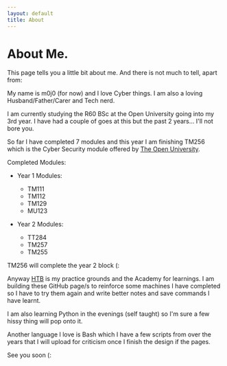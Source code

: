 ```yaml
---
layout: default
title: About
---
```


# About Me.

This page tells you a little bit about me.
And there is not much to tell, apart from:

My name is m0j0 (for now) and I love Cyber things. 
I am also a loving Husband/Father/Carer and Tech nerd.

I am currently studying the R60 BSc at the Open University going into my 3rd year.
I have had a couple of goes at this but the past 2 years... I'll not bore
you.

So far I have completed 7 modules and this year I am finishing TM256 which is the
Cyber Security module offered by [The Open University](https://www.open.ac.uk/).

Completed Modules:

- Year 1 Modules:
  - TM111 
  - TM112
  - TM129
  - MU123

- Year 2 Modules:
  - TT284
  - TM257
  - TM255

TM256 will complete the year 2 block (:

Anyway [HTB](https://app.hackthebox.com/home) is my practice grounds and the Academy for learnings. I am building 
these GitHub page/s to reinforce some machines I have completed so I have to try
them again and write better notes and save commands I have learnt.

I am also learning Python in the evenings (self taught) so I'm sure a few 
hissy thing will pop onto it.

Another language I love is Bash which I have a few scripts from over the years
that I will upload for criticism once I finish the design if the pages.

See you soon (:

